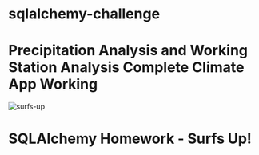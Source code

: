 
# sqlalchemy-challenge


Precipitation Analysis and Working Station Analysis Complete   Climate App Working 
=======
![surfs-up](https://user-images.githubusercontent.com/82190357/131483610-9e04da8f-2caf-4099-aefa-3f7b1b9bd6f1.png)
# SQLAlchemy Homework - Surfs Up!



